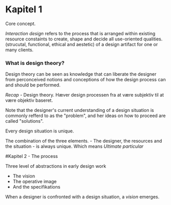 # Kapitel 1

Core concept.

*Interaction design* refers to the process that is arranged within existing resource constaints to create, shape and decide all use-oriented
qualities.  (strucutal, functional, ethical and aestetic) of a design artifact for one or many clients.

### What is design theory?

Design theory can be seen as knowledge that can liberate the designer from perconceived notions and conceptions of how the design process can and
should be performed.

*Recap* - Design theory. Hæver design processen fra at være subjektiv til at være objektiv baseret.


Note that the designer's current understanding of a design situation is commonly refferd to as the "problem", and her ideas on how to proceed are
called "solutions".

Every design situation is unique.

The combination of the three elements. - The designer, the resources and the situation - is always unique. Which means *Ultimate particular*


#Kapitel 2 - The process

Three level of abstractions in early design work

* The vision
* The operative image
* And the specifikations

When a designer is confronted with a design situation, a *vision* emerges.

